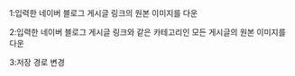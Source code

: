 <p>1:입력한 네이버 블로그 게시글 링크의 원본 이미지를 다운</p>
<p>2:입력한 네이버 블로그 게시글 링크와 같은 카테고리인 모든 게시글의 원본 이미지를 다운</p>
<p>3:저장 경로 변경</p>
